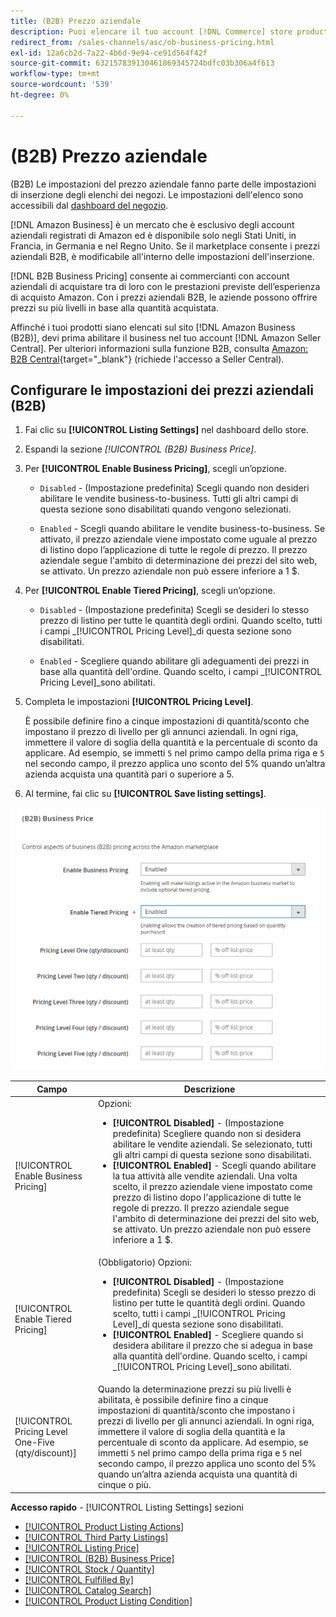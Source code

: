 ```yaml
---
title: (B2B) Prezzo aziendale
description: Puoi elencare il tuo account [!DNL Commerce] store products on the Amazon Business (B2B) site by enabling business in your Amazon [!DNL Seller Central] .
redirect_from: /sales-channels/asc/ob-business-pricing.html
exl-id: 12a6cb2d-7a22-4b6d-9e94-ce91d564f42f
source-git-commit: 632157839130461869345724bdfc03b306a4f613
workflow-type: tm+mt
source-wordcount: '539'
ht-degree: 0%

---
```


# (B2B) Prezzo aziendale

(B2B) Le impostazioni del prezzo aziendale fanno parte delle impostazioni di inserzione degli elenchi dei negozi. Le impostazioni dell&#39;elenco sono accessibili dal [dashboard del negozio](./amazon-store-dashboard.md).

[!DNL Amazon Business] è un mercato che è esclusivo degli account aziendali registrati di Amazon ed è disponibile solo negli Stati Uniti, in Francia, in Germania e nel Regno Unito. Se il marketplace consente i prezzi aziendali B2B, è modificabile all&#39;interno delle impostazioni dell&#39;inserzione.

[!DNL B2B Business Pricing] consente ai commercianti con account aziendali di acquistare tra di loro con le prestazioni previste dell’esperienza di acquisto Amazon. Con i prezzi aziendali B2B, le aziende possono offrire prezzi su più livelli in base alla quantità acquistata.

Affinché i tuoi prodotti siano elencati sul sito [!DNL Amazon Business (B2B)], devi prima abilitare il business nel tuo account [!DNL Amazon Seller Central]. Per ulteriori informazioni sulla funzione B2B, consulta [Amazon: B2B Central](https://sellercentral.amazon.com/gp/help/G202161480/){target=&quot;_blank&quot;} (richiede l&#39;accesso a Seller Central).

## Configurare le impostazioni dei prezzi aziendali (B2B)

1. Fai clic su **[!UICONTROL Listing Settings]** nel dashboard dello store.

1. Espandi la sezione _[!UICONTROL (B2B) Business Price]_.

1. Per **[!UICONTROL Enable Business Pricing]**, scegli un’opzione.

   - `Disabled` - (Impostazione predefinita) Scegli quando non desideri abilitare le vendite business-to-business. Tutti gli altri campi di questa sezione sono disabilitati quando vengono selezionati.

   - `Enabled` - Scegli quando abilitare le vendite business-to-business. Se attivato, il prezzo aziendale viene impostato come uguale al prezzo di listino dopo l’applicazione di tutte le regole di prezzo. Il prezzo aziendale segue l&#39;ambito di determinazione dei prezzi del sito web, se attivato. Un prezzo aziendale non può essere inferiore a 1 $.

1. Per **[!UICONTROL Enable Tiered Pricing]**, scegli un’opzione.

   - `Disabled` - (Impostazione predefinita) Scegli se desideri lo stesso prezzo di listino per tutte le quantità degli ordini. Quando scelto, tutti i campi _[!UICONTROL Pricing Level]_di questa sezione sono disabilitati.

   - `Enabled` - Scegliere quando abilitare gli adeguamenti dei prezzi in base alla quantità dell&#39;ordine. Quando scelto, i campi _[!UICONTROL Pricing Level]_sono abilitati.

1. Completa le impostazioni **[!UICONTROL Pricing Level]**.

   È possibile definire fino a cinque impostazioni di quantità/sconto che impostano il prezzo di livello per gli annunci aziendali. In ogni riga, immettere il valore di soglia della quantità e la percentuale di sconto da applicare. Ad esempio, se immetti `5` nel primo campo della prima riga e `5` nel secondo campo, il prezzo applica uno sconto del 5% quando un’altra azienda acquista una quantità pari o superiore a 5.

1. Al termine, fai clic su **[!UICONTROL Save listing settings]**.

![Prezzi aziendali Amazon (B2B)](assets/amazon-business-pricing.png)

| Campo | Descrizione |
|--- |--- |
| [!UICONTROL Enable Business Pricing] | Opzioni: <ul><li>**[!UICONTROL Disabled]** - (Impostazione predefinita) Scegliere quando non si desidera abilitare le vendite aziendali. Se selezionato, tutti gli altri campi di questa sezione sono disabilitati.</li><li>**[!UICONTROL Enabled]** - Scegli quando abilitare la tua attività alle vendite aziendali. Una volta scelto, il prezzo aziendale viene impostato come prezzo di listino dopo l&#39;applicazione di tutte le regole di prezzo. Il prezzo aziendale segue l&#39;ambito di determinazione dei prezzi del sito web, se attivato. Un prezzo aziendale non può essere inferiore a 1 $.</li></ul> |
| [!UICONTROL Enable Tiered Pricing] | (Obbligatorio) Opzioni: <ul><li>**[!UICONTROL Disabled]** - (Impostazione predefinita) Scegli se desideri lo stesso prezzo di listino per tutte le quantità degli ordini. Quando scelto, tutti i campi _[!UICONTROL Pricing Level]_di questa sezione sono disabilitati.</li><li>**[!UICONTROL Enabled]** - Scegliere quando si desidera abilitare il prezzo che si adegua in base alla quantità dell&#39;ordine. Quando scelto, i campi _[!UICONTROL Pricing Level]_sono abilitati.</li></ul> |
| [!UICONTROL Pricing Level One-Five (qty/discount)] | Quando la determinazione prezzi su più livelli è abilitata, è possibile definire fino a cinque impostazioni di quantità/sconto che impostano i prezzi di livello per gli annunci aziendali. In ogni riga, immettere il valore di soglia della quantità e la percentuale di sconto da applicare. Ad esempio, se immetti `5` nel primo campo della prima riga e `5` nel secondo campo, il prezzo applica uno sconto del 5% quando un’altra azienda acquista una quantità di cinque o più. |

**Accesso rapido**  -  [!UICONTROL Listing Settings] sezioni

- [[!UICONTROL Product Listing Actions]](./product-listing-actions.md)
- [[!UICONTROL Third Party Listings]](./third-party-listing-settings.md)
- [[!UICONTROL Listing Price]](./listing-price.md)
- [[!UICONTROL (B2B) Business Price]](./business-pricing.md)
- [[!UICONTROL Stock / Quantity]](./stock-quantity.md)
- [[!UICONTROL Fulfilled By]](./fulfilled-by.md)
- [[!UICONTROL Catalog Search]](./catalog-search.md)
- [[!UICONTROL Product Listing Condition]](./product-listing-condition.md)
